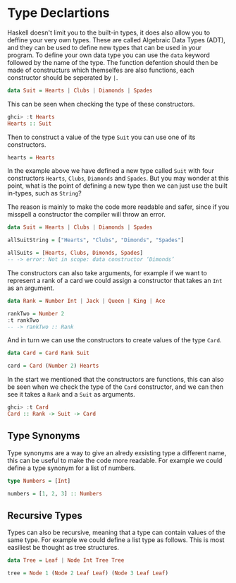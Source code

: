 # Type Declartions

Haskell doesn't limit you to the built-in types, it does also allow you to deffine your very own types.
These are called Algebraic Data Types (ADT), and they can be used to define new types that can be used in your program.
To define your own data type you can use the `data` keyword followed by the name of the type.
The function defention should then be made of constructurs which themselfes are also functions, each constructor should be seperated by `|`.

```haskell
data Suit = Hearts | Clubs | Diamonds | Spades
```

This can be seen when checking the type of these constructors.

```haskell
ghci> :t Hearts
Hearts :: Suit
```

Then to construct a value of the type `Suit` you can use one of its constructors.

```haskell
hearts = Hearts
```

In the example above we have defined a new type called `Suit` with four constructors `Hearts`, `Clubs`, `Diamonds` and `Spades`.
But you may wonder at this point, what is the point of defining a new type then we can just use the built in-types, such as `String`?

The reason is mainly to make the code more readable and safer, since if you misspell a constructor the compiler will throw an error.

```haskell
data Suit = Hearts | Clubs | Diamonds | Spades

allSuitString = ["Hearts", "Clubs", "Dimonds", "Spades"]

allSuits = [Hearts, Clubs, Dimonds, Spades]
-- -> error: Not in scope: data constructor ‘Dimonds’
```

The constructors can also take arguments, for example if we want to represent a rank of a card we could assign a constructor that takes an `Int` as an argument.

```haskell
data Rank = Number Int | Jack | Queen | King | Ace

rankTwo = Number 2
:t rankTwo
-- -> rankTwo :: Rank
```

And in turn we can use the constructors to create values of the type `Card`.

```haskell
data Card = Card Rank Suit

card = Card (Number 2) Hearts
```

In the start we mentioned that the constructors are functions, this can also be seen when we check the type of the `Card` constructor, and we can then see it takes a `Rank` and a `Suit` as arguments.

```haskell
ghci> :t Card
Card :: Rank -> Suit -> Card
```

## Type Synonyms

Type synonyms are a way to give an alredy exsisting type a different name, this can be useful to make the code more readable.
For example we could define a type synonym for a list of numbers.

```haskell
type Numbers = [Int]

numbers = [1, 2, 3] :: Numbers
```

## Recursive Types

Types can also be recursive, meaning that a type can contain values of the same type.
For example we could define a list type as follows.
This is most easiliest be thought as tree structures.

```haskell
data Tree = Leaf | Node Int Tree Tree

tree = Node 1 (Node 2 Leaf Leaf) (Node 3 Leaf Leaf)
```

